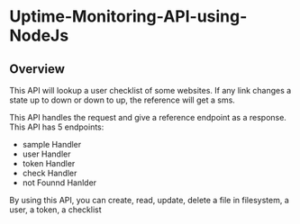 # Uptime-Monitoring-API-using-NodeJs

## Overview 
This API will lookup a user checklist of some websites. If any link changes a state up to down or down to up, the reference will get a sms.

This API handles the request and give a reference endpoint as a response. This API has 5 endpoints:
* sample Handler
* user Handler
* token Handler
* check Handler
* not Founnd Hanlder 

By using this API, you  can create, read, update, delete a file in filesystem, a user, a token, a checklist 

